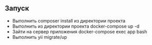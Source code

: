 Запуск
---------

* Выполнить composer install из директории проекта
* Выполнить из директории проекта docker-compose up -d
* Зайти на сервер приложения docker-compose exec app bash
* Выполнить yii migrate/up